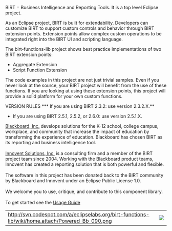 BIRT = Business Intelligence and Reporting Tools.  It is a top level Eclipse project.

As an Eclipse project, BIRT is built for extendability.  Developers can customize BIRT to support custom controls and behavior through BIRT extension points.  Extension points allow complex custom operations to be integrated right into the BIRT UI and scripting language.

The birt-functions-lib project shows best practice implementations of two BIRT extension points:
  * Aggregate Extension
  * Script Function Extension

The code examples in this project are not just trivial samples.  Even if you never look at the source, your BIRT project will benefit from the use of these functions.  If you are looking at using these extension points, this project will provide a solid platform for your own custom functions.

VERSION RULES
*** If you are using BIRT 2.3.2: use version 2.3.2.X.**<p>
<ul><li>If you are using BIRT 2.5.1, 2.5.2, or 2.6.0: use version 2.5.1.X. <b></li></ul></b>

<a href='http://www.blackboard.com'>Blackboard, Inc.</a> develops solutions for the K-12 school, college campus, workplace, and community that increase the impact of education by transforming the experience of education.  Blackboard has chosen BIRT as its reporting and business intelligence tool.<br>
<br>
<a href='http://www.innoventsolutions.com/birt-consulting.html'>Innovent Solutions, Inc.</a> is a consulting firm and a member of the BIRT project team since 2004.  Working with the Blackboard product teams, Innovent has created a reporting solution that is both powerful and flexible.<br>
<br>
The software in this project has been donated back to the BIRT community by Blackboard and Innovent under an Eclipse Public License 1.0.<br>
<br>
We welcome you to use, critique, and contribute to this component library.<br>
<br>
To get started see the <a href='UsageGuide.md'>Usage Guide</a>

<table width='60%'>
<tr>
<td><a href='http://www.blackboard.com'>http://svn.codespot.com/a/eclipselabs.org/birt-functions-lib/wiki/home.attach/Powered_Bb_090.png </a></td>
<td align='right'><a href='http://www.innoventsolutions.com/birt-consulting.html'><img src='http://www.innoventsolutions.com/pics/logo_innovent.gif' /></a> </td>
</tr>
</table>